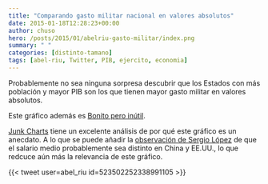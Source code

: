 ```yaml
---
title: "Comparando gasto militar nacional en valores absolutos"
date: 2015-01-18T12:28:23+00:00
author: chuso
hero: /posts/2015/01/abelriu-gasto-militar/index.png
summary: " "
categories: [distinto-tamano]
tags: [abel-riu, Twitter, PIB, ejercito, economia]
---
```

Probablemente no sea ninguna sorpresa descubrir que los Estados con más población y mayor PIB son los que tienen mayor gasto militar en valores absolutos.

Este gráfico además es [Bonito pero inútil](https://bonitoperoinutil.com/posts/2015/01/abelriu-gasto-militar/).

[Junk Charts](https://junkcharts.typepad.com/junk_charts/2014/10/misguided-warheads-in-the-classroom.html) tiene un excelente análisis de por qué este gráfico es un anecdato. A lo que se puede añadir la [observación de Sergio López](https://twitter.com/slpnix/status/556791658206216192) de que el salario medio probablemente sea distinto en China y EE.UU., lo que redcuce aún más la relevancia de este gráfico.

{{< tweet user=abel_riu id=523502252338991105 >}}
